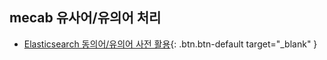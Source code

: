 ## mecab 유사어/유의어 처리

* [Elasticsearch 동의어/유의어 사전 활용](https://docs.djangoproject.com/ko/2.0/){: .btn.btn-default target="_blank" }

